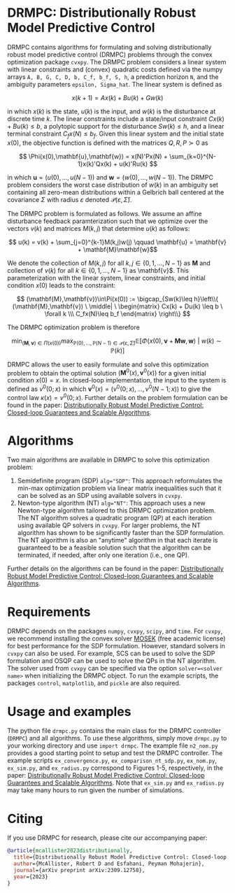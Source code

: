 # DRMPC: Distributionally Robust Model Predictive Control
DRMPC contains algorithms for formulating and solving distributionally robust model predictive control (DRMPC) problems through the convex optimization package ``cvxpy``. The DRMPC problem considers a linear system with linear constraints and (convex) quadratic costs defined via the numpy arrays ``A, B, G, C, D, b, C_f, b_f, S, h``, a prediction horizon ``N``, and the ambiguity parameters ``epsilon, Sigma_hat``. The linear system is defined as 

$$x(k+1)=Ax(k)+Bu(k)+Gw(k)$$ 

in which $x(k)$ is the state, $u(k)$ is the input, and $w(k)$ is the disturbance at discrete time $k$. The linear constraints include a state/input constraint $Cx(k)+Bu(k)\leq b$, a polytopic support for the disturbance $Sw(k)\leq h$, and a linear terminal constraint $C_fx(N)\leq b_f$. Given this linear system and the initial state $x(0)$, the objective function is defined with the matrices $Q,R,P\succ 0$ as

$$
\Phi(x(0),\mathbf{u},\mathbf{w}) = x(N)'Px(N) + \sum_{k=0}^{N-1}x(k)'Qx(k) + u(k)'Ru(k)
$$

in which $\mathbf{u}=(u(0),\dots,u(N-1))$ and $\mathbf{w}=(w(0),\dots,w(N-1))$. The DRMPC problem considers the worst case distribution of $w(k)$ in an ambiguity set containing all zero-mean distributions within a Gelbrich ball centered at the covariance $\Sigma$ with radius $\varepsilon$ denoted $\mathcal{P}(\varepsilon,\widehat{\Sigma})$. 

The DRMPC problem is formulated as follows. We assume an affine disturbance feedback paramterization such that we optimize over the vectors $v(k)$ and matrices $M(k,j)$ that determine $u(k)$ as follows:

$$ u(k) = v(k) + \sum_{j=0}^{k-1}M(k,j)w(j)  \qquad \mathbf{u} = \mathbf{v} + \mathbf{M}\mathbf{w}$$

We denote the collection of $M(k,j)$ for all $k,j\in\{0,1,\dots,N-1\}$ as $\mathbf{M}$ and collection of $v(k)$ for all $k\in\{0,1,\dots,N-1\}$ as \mathbf{v}$. This parameterization with the linear system, linear constraints, and initial condition $x(0)$ leads to the constraint:

$$ (\mathbf{M},\mathbf{v})\in\Pi(x(0)) := \bigcap_{Sw(k)\leq h}\left\\{ (\mathbf{M},\mathbf{v}) \ \middle| \ \begin{matrix} Cx(k) + Du(k) \leq b \ \forall k \\\ C_fx(N)\leq b_f \end{matrix} \right\\} $$

The DRMPC optimization problem is therefore

$$
\min_{(\mathbf{M},\mathbf{v})\in\Pi(x(0))}\max_{\mathbb{P}(0),\dots,\mathbb{P}(N-1)\in \mathcal{P}(\varepsilon,\widehat{\Sigma})} \mathbb{E}\left[\Phi(x(0),\mathbf{v} + \mathbf{M}\mathbf{w},\mathbf{w}) \ \middle| \ w(k)\sim\mathbb{P}(k) \right] 
$$

DRMPC allows the user to easily formulate and solve this optimization problem to obtain the optimal solution $(\mathbf{M}^0(x),\mathbf{v}^0(x))$ for a given initial condition $x(0)=x$. In closed-loop implementation, the input to the system is defined as $v^0(0;x)$ in which $\mathbf{v}^0(x)=(v^0(0;x),\dots,v^0(N-1;x))$ to give the control law $\kappa(x) = v^0(0;x)$. Further details on the problem formulation can be found in the paper: [Distributionally Robust Model Predictive Control: Closed-loop Guarantees and Scalable Algorithms](https://arxiv.org/abs/2309.12758).

# Algorithms 

Two main algorithms are available in DRMPC to solve this optimization problem:

1) Semidefinite program (SDP) ``alg="SDP"``: This approach reformulates the min-max optimization problem via linear matrix inequalities such that it can be solved as an SDP using available solvers in ``cvxpy``. 
2) Newton-type algorithm (NT) ``alg="NT"``: This approach uses a new Newton-type algorithm tailored to this DRMPC optimization problem. The NT algorithm solves a quadratic program (QP) at each iteration using available QP solvers in ``cvxpy``. For larger problems, the NT algorithm has shown to be significantly faster than the SDP formulation. The NT algorithm is also an "anytime" algorithm in that each iterate is guaranteed to be a feasible solution such that the algorithm can be terminated, if needed, after only one iteration (i.e., one QP).

 Further details on the algorithms can be found in the paper: [Distributionally Robust Model Predictive Control: Closed-loop Guarantees and Scalable Algorithms](https://arxiv.org/abs/2309.12758).

# Requirements
DRMPC depends on the packages ``numpy``, ``cvxpy``, ``scipy``, and ``time``. For ``cvxpy``, we recommend installing the convex solver [MOSEK](https://www.mosek.com/) (free academic license) for best performance for the SDP formulation. However, standard solvers in ``cvxpy`` can also be used. For example, SCS can be used to solve the SDP formulation and OSQP can be used to solve the QPs in the NT algorithm. The solver used from ``cvxpy`` can be specified via the option ``solver=<solver name>`` when initializing the DRMPC object. To run the example scripts, the packages ``control``, ``matplotlib``, and ``pickle`` are also required. 

# Usage and examples
The python file ``drmpc.py`` contains the main class for the DRMPC controller (``DRMPC``) and all algorithms. To use these algorithms, simply move ``drmpc.py`` to your working directory and use ``import drmpc``. The example file ``n2_nom.py`` provides a good starting point to setup and test the DRMPC controller. The example scripts ``ex_convergence.py``, ``ex_comparison_nt_sdp.py``, ``ex_nom.py``, ``ex_sim.py``, and ``ex_radius.py`` correspond to Figures 1-5, respectively, in the paper: [Distributionally Robust Model Predictive Control: Closed-loop Guarantees and Scalable Algorithms](https://arxiv.org/abs/2309.12758). Note that ``ex_sim.py`` and ``ex_radius.py`` may take many hours to run given the number of simulations. 

# Citing
If you use DRMPC for research, please cite our accompanying paper:
```bibtex
@article{mcallister2023distributionally,
  title={Distributionally Robust Model Predictive Control: Closed-loop Guarantees and Scalable Algorithms},
  author={McAllister, Robert D and Esfahani, Peyman Mohajerin},
  journal={arXiv preprint arXiv:2309.12758},
  year={2023}
}
```
